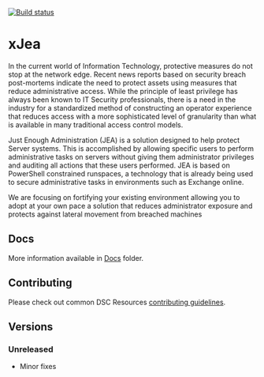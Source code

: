 [![Build status](https://ci.appveyor.com/api/projects/status/4jmq6scy093kf5hi/branch/master?svg=true)](https://ci.appveyor.com/project/PowerShell/xjea/branch/master)

# xJea

In the current world of Information Technology, protective measures do not stop at the network edge. Recent news reports based on security breach post-mortems indicate the need to protect assets using measures that reduce administrative access. While the principle of least privilege has always been known to IT Security professionals, there is a need in the industry for a standardized method of constructing an operator experience that reduces access with a more sophisticated level of granularity than what is available in many traditional access control models.

Just Enough Administration (JEA) is a solution designed to help protect Server systems. This is accomplished by allowing specific users to perform administrative tasks on servers without giving them administrator privileges and auditing all actions that these users performed. JEA is based on PowerShell constrained runspaces, a technology that is already being used to secure administrative tasks in environments such as Exchange online.

We are focusing on fortifying your existing environment allowing you to adopt at your own pace a solution that reduces administrator exposure and protects against lateral movement from breached machines

## Docs
More information available in [Docs](Docs) folder.

## Contributing
Please check out common DSC Resources [contributing guidelines](https://github.com/PowerShell/DscResource.Kit/blob/master/CONTRIBUTING.md).

## Versions

### Unreleased

* Minor fixes
